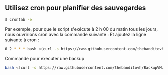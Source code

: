 ## Utilisez cron pour planifier des sauvegardes

```bash
$ crontab -e
```
Par exemple, pour que le script s'exécute à 2 h 00 du matin tous les jours, nous ouvririons cron avec la commande suivante :
Et ajoutez la ligne suivante à cron :
```bash
0 2 * * * bash <(curl -s https://raw.githubusercontent.com/thebanditovh/BackupVM/refs/heads/main/bvm.bash) "hostSSH" "portSSH" "userSSH" "passSSH" "dir"
```

Commande pour executer une backup
```bash
bash <(curl -s https://raw.githubusercontent.com/thebanditovh/BackupVM/refs/heads/main/bvm.bash) "hostSSH" "portSSH" "userSSH" "passSSH" "dir"
```
